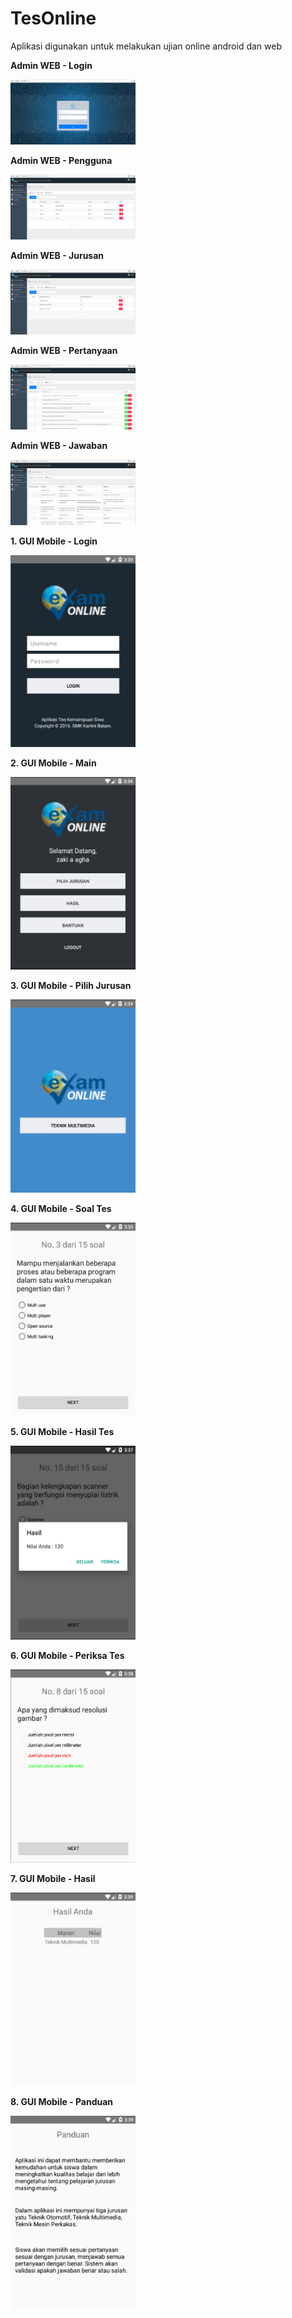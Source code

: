 # TesOnline
Aplikasi digunakan untuk melakukan ujian online android dan web

<p><b>Admin WEB - Login</b><p>
<img src="db/weblogin.PNG" width="200"/>
<p><b>Admin WEB - Pengguna</b><p>
<img src="db/datapengguna.PNG" width="200"/>
<p><b>Admin WEB - Jurusan</b><p>
<img src="db/mapel.PNG" width="200"/>
<p><b>Admin WEB - Pertanyaan</b><p>
<img src="db/pertanyaan.PNG" width="200"/>
<p><b>Admin WEB - Jawaban</b><p>
<img src="db/jawaban.PNG" width="200"/>

<p><b>1. GUI Mobile - Login</b><p>
<img src="db/home.PNG" width="200"/>
<p><b>2. GUI Mobile - Main</b><p>
<img src="db/Main.PNG" width="200"/>
<p><b>3. GUI Mobile - Pilih Jurusan</b><p>
<img src="db/materi.PNG" width="200"/>
<p><b>4. GUI Mobile - Soal Tes</b><p>
<img src="db/soal.PNG" width="200"/>
<p><b>5. GUI Mobile - Hasil Tes</b><p>
<img src="db/hasil.PNG" width="200"/>
<p><b>6. GUI Mobile - Periksa Tes</b><p>
<img src="db/review.PNG" width="200"/>
<p><b>7. GUI Mobile - Hasil</b><p>
<img src="db/tampilhasil.PNG" width="200"/>
<p><b>8. GUI Mobile - Panduan</b><p>
<img src="db/panduan.PNG" width="200"/>
